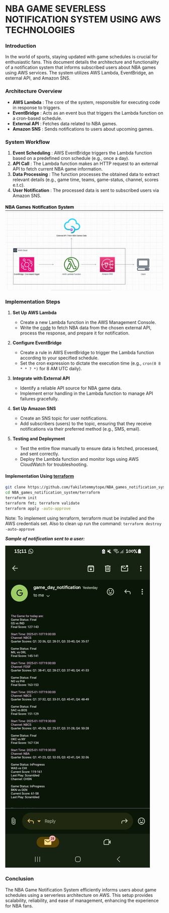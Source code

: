 # NBA GAME SEVERLESS NOTIFICATION SYSTEM USING AWS TECHNOLOGIES

### Introduction

In the world of sports, staying updated with game schedules is crucial for enthusiastic fans. This document details the architecture and functionality of a notification system that informs subscribed users about NBA games using AWS services. The system utilizes AWS Lambda, EventBridge, an external API, and Amazon SNS.

### Architecture Overview

* **AWS Lambda** : The core of the system, responsible for executing code in response to triggers.
* **EventBridge** : Acts as an event bus that triggers the Lambda function on a cron-based schedule.
* **External API** : Fetches data related to NBA games.
* **Amazon SNS** : Sends notifications to users about upcoming games.

### System Workflow

1. **Event Scheduling** : AWS EventBridge triggers the Lambda function based on a predefined cron schedule (e.g., once a day).
2. **API Call** : The Lambda function makes an HTTP request to an external API to fetch current NBA game information.
3. **Data Processing** : The function processes the obtained data to extract relevant details (e.g., game time, teams, game-status, channel, scores e.t.c).
4. **User Notification** : The processed data is sent to subscribed users via Amazon SNS.

![img](./Screenshot%202025-01-11%20072052.png)

### Implementation Steps

1. **Set Up AWS Lambda**

   * Create a new Lambda function in the AWS Management Console.
   * Write the [code](./lambda_function/main.py) to fetch NBA data from the chosen external API, process the response, and prepare it for notification.
2. **Configure EventBridge**

   * Create a rule in AWS EventBridge to trigger the Lambda function according to your specified schedule.
   * Set the cron expression to dictate the execution time (e.g., `cron(0 8 * * ? *)` for 8 AM UTC daily).
3. **Integrate with External API**

   * Identify a reliable API source for NBA game data.
   * Implement error handling in the Lambda function to manage API failures gracefully.
4. **Set Up Amazon SNS**

   * Create an SNS topic for user notifications.
   * Add subscribers (users) to the topic, ensuring that they receive notifications via their preferred method (e.g., SMS, email).
5. **Testing and Deployment**

   * Test the entire flow manually to ensure data is fetched, processed, and sent correctly.
   * Deploy the Lambda function and monitor logs using AWS CloudWatch for troubleshooting.

#### Implementation Using [terraform](./terraform)

```bash
git clone https://github.com/fakiletemmytope/NBA_games_notification_system.git
cd NBA_games_notification_system/terraform
terraform init
terraform fmt; terraform validate
terraform apply -auto-approve
```

Note: To implement using terraform, terraform must be installed and the AWS credentials set. Also to clean up run the command: `terraform destroy -auto-approve`

***Sample of notification sent to a user:***

![img](./Screenshot_20250112_151126_Gmail.jpg)

### Conclusion

The NBA Game Notification System efficiently informs users about game schedules using a serverless architecture on AWS. This setup provides scalability, reliability, and ease of management, enhancing the experience for NBA fans.
